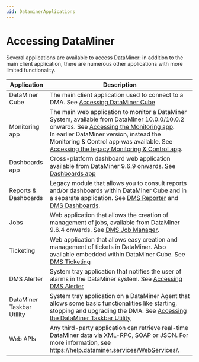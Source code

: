 ```yaml
---
uid: DataminerApplications
---
```


# Accessing DataMiner

Several applications are available to access DataMiner: in addition to the main client application, there are numerous other applications with more limited functionality.

| Application | Description |
|--|--|
| DataMiner Cube | The main client application used to connect to a DMA. See [Accessing DataMiner Cube](xref:Accessing_DataMiner_Cube) |
| Monitoring app | The main web application to monitor a DataMiner System, available from DataMiner 10.0.0/10.0.2 onwards. See [Accessing the Monitoring app](xref:Accessing_the_Monitoring_app).<br> In earlier DataMiner version, instead the Monitoring & Control app was available. See [Accessing the legacy Monitoring & Control app](xref:Accessing_the_legacy_Monitoring_Control_app#accessing-the-legacy-monitoring--control-app). |
| Dashboards app | Cross-platform dashboard web application available from DataMiner 9.6.9 onwards. See [Dashboards app](xref:newR_D) |
| Reports & Dashboards | Legacy module that allows you to consult reports and/or dashboards within DataMiner Cube and in a separate application. See [DMS Reporter](xref:reporter) and [DMS Dashboards](xref:dashboards). |
| Jobs | Web application that allows the creation of management of jobs, available from DataMiner 9.6.4 onwards. See [DMS Job Manager](xref:jobs). |
| Ticketing | Web application that allows easy creation and management of tickets in DataMiner. Also available embedded within DataMiner Cube. See [DMS Ticketing](xref:ticketing) |
| DMS Alerter | System tray application that notifies the user of alarms in the DataMiner system. See [Accessing DMS Alerter](xref:Accessing_DMS_Alerter) |
| DataMiner Taskbar Utility | System tray application on a DataMiner Agent that allows some basic functionalities like starting, stopping and upgrading the DMA. See [Accessing the DataMiner Taskbar Utility](xref:Accessing_the_DataMiner_Taskbar_Utility) |
| Web APIs | Any third-party application can retrieve real-time DataMiner data via XML-RPC, SOAP or JSON. For more information, see <https://help.dataminer.services/WebServices/>. |

